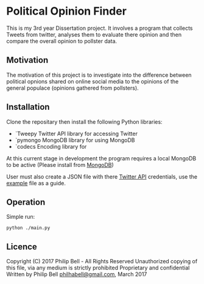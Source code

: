 # Political Opinion Finder

This is my 3rd year Dissertation project. It involves a program that collects Tweets from twitter, analyses them to evaluate there opinion and then compare the overall opinion to pollster data.

## Motivation

The motivation of this project is to investigate into the difference between political opnions shared on online social media to the opinions of the general populace (opinions gathered from pollsters).

## Installation

Clone the repositary then install the following Python libraries:
* `Tweepy Twitter API library for accessing Twitter
* `pymongo MongoDB library for using MongoDB
* `codecs Encoding library for 

At this current stage in development the program requires a local MongoDB to be active (Please install from [MongoDB](https://www.mongodb.com/download-center?jmp=nav))

User must also create a JSON file with there [Twitter API](https://apps.twitter.com/) credentials, use the [example](https://github.com/philhabell/Political-Opinion-Finder/blob/master/apiCredentialsExample.json) file as a guide.

## Operation

Simple run:
``` 
python ./main.py
```

## Licence
Copyright (C) 2017 Philip Bell - All Rights Reserved
Unauthorized copying of this file, via any medium is strictly prohibited
Proprietary and confidential
Written by Philip Bell <philhabell@gmail.com>, March 2017

